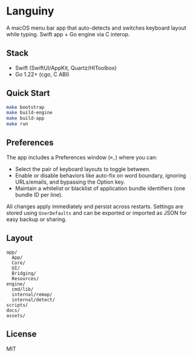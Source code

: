 # Languiny

A macOS menu bar app that auto-detects and switches keyboard layout while typing. Swift app + Go engine via C interop.

## Stack

- Swift (SwiftUI/AppKit, Quartz/HIToolbox)
- Go 1.22+ (cgo, C ABI)

## Quick Start

```sh
make bootstrap
make build-engine
make build-app
make run
```

## Preferences

The app includes a Preferences window (`⌘,`) where you can:

- Select the pair of keyboard layouts to toggle between.
- Enable or disable behaviors like auto-fix on word boundary, ignoring URLs/emails, and bypassing the Option key.
- Maintain a whitelist or blacklist of application bundle identifiers (one bundle ID per line).

All changes apply immediately and persist across restarts. Settings are stored using `UserDefaults` and can be exported or imported as JSON for easy backup or sharing.

## Layout

```
app/
  App/
  Core/
  UI/
  Bridging/
  Resources/
engine/
  cmd/lib/
  internal/remap/
  internal/detect/
scripts/
docs/
assets/
```

## License

MIT
